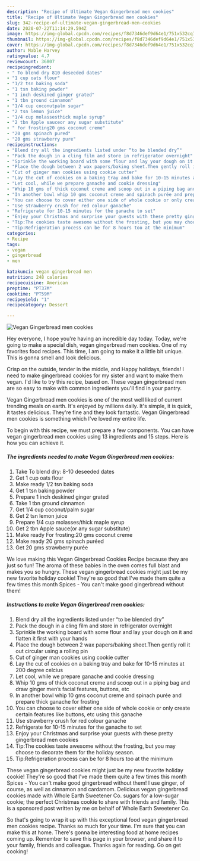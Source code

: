 ```yaml
---
description: "Recipe of Ultimate Vegan Gingerbread men cookies"
title: "Recipe of Ultimate Vegan Gingerbread men cookies"
slug: 342-recipe-of-ultimate-vegan-gingerbread-men-cookies
date: 2020-07-22T11:14:29.594Z
image: https://img-global.cpcdn.com/recipes/f8d7346def9d64e1/751x532cq70/vegan-gingerbread-men-cookies-recipe-main-photo.jpg
thumbnail: https://img-global.cpcdn.com/recipes/f8d7346def9d64e1/751x532cq70/vegan-gingerbread-men-cookies-recipe-main-photo.jpg
cover: https://img-global.cpcdn.com/recipes/f8d7346def9d64e1/751x532cq70/vegan-gingerbread-men-cookies-recipe-main-photo.jpg
author: Mable Harvey
ratingvalue: 4.7
reviewcount: 36807
recipeingredient:
- " To blend dry 810 deseeded dates"
- "1 cup oats flour"
- "1/2 tsn baking soda"
- "1 tsn baking powder"
- "1 inch deskined ginger grated"
- "1 tbn ground cinnamon"
- "1/4 cup coconutpalm sugar"
- "2 tsn lemon juice"
- "1/4 cup molassesthick maple syrup"
- "2 tbn Apple sauceor any sugar substitute"
- " For frosting20 gms coconut creme"
- "20 gms spinach pured"
- "20 gms strawberry pure"
recipeinstructions:
- "Blend dry all the ingredients listed under “to be blended dry”"
- "Pack the dough in a cling film and store in refrigerator overnight"
- "Sprinkle the working board with some flour and lay your dough on it and flatten it first with your hands"
- "Place the dough between 2 wax papers/baking sheet.Then gently roll it out circular using a rolling pin"
- "Cut of ginger man cookies using cookie cutter"
- "Lay the cut of cookies on a baking tray and bake for 10-15 minutes at 200 degree celcius"
- "Let cool, while we prepare ganache and cookie dressing"
- "Whip 10 gms of thick coconut creme and scoop out in a piping bag and draw ginger men’s facial features, buttons, etc"
- "In another bowl whip 10 gms coconut creme and spinach purée and prepare thick ganache for frosting"
- "You can choose to cover either one side of whole cookie or only create certain features like buttons, etc using this ganache"
- "Use strawberry crush for red colour ganache"
- "Refrigerate for 10-15 minutes for the ganache to set"
- "Enjoy your Christmas and surprise your guests with these pretty gingerbread men cookies"
- "Tip:The cookies taste awesome without the frosting, but you may choose to decorate them for the holiday season."
- "Tip:Refrigeration process can be for 8 hours too at the minimum"
categories:
- Recipe
tags:
- vegan
- gingerbread
- men

katakunci: vegan gingerbread men 
nutrition: 248 calories
recipecuisine: American
preptime: "PT37M"
cooktime: "PT59M"
recipeyield: "1"
recipecategory: Dessert

---
```



![Vegan Gingerbread men cookies](https://img-global.cpcdn.com/recipes/f8d7346def9d64e1/751x532cq70/vegan-gingerbread-men-cookies-recipe-main-photo.jpg)

Hey everyone, I hope you're having an incredible day today. Today, we're going to make a special dish, vegan gingerbread men cookies. One of my favorites food recipes. This time, I am going to make it a little bit unique. This is gonna smell and look delicious.

Crisp on the outside, tender in the middle, and Happy holidays, friends! I need to make gingerbread cookies for my sister and want to make them vegan. I&#39;d like to try this recipe, based on. These vegan gingerbread men are so easy to make with common ingredients you&#39;ll find in your pantry.

Vegan Gingerbread men cookies is one of the most well liked of current trending meals on earth. It's enjoyed by millions daily. It's simple, it is quick, it tastes delicious. They're fine and they look fantastic. Vegan Gingerbread men cookies is something which I've loved my entire life.


To begin with this recipe, we must prepare a few components. You can have vegan gingerbread men cookies using 13 ingredients and 15 steps. Here is how you can achieve it.

<!--inarticleads1-->

##### The ingredients needed to make Vegan Gingerbread men cookies:

1. Take  To blend dry: 8-10 deseeded dates
1. Get 1 cup oats flour
1. Make ready 1/2 tsn baking soda
1. Get 1 tsn baking powder
1. Prepare 1 inch deskined ginger grated
1. Take 1 tbn ground cinnamon
1. Get 1/4 cup coconut/palm sugar
1. Get 2 tsn lemon juice
1. Prepare 1/4 cup molasses/thick maple syrup
1. Get 2 tbn Apple sauce(or any sugar substitute)
1. Make ready  For frosting:20 gms coconut creme
1. Make ready 20 gms spinach puréed
1. Get 20 gms strawberry purée


We love making this Vegan Gingerbread Cookies Recipe because they are just so fun! The aroma of these babies in the oven comes full blast and makes you so hungry. These vegan gingerbread cookies might just be my new favorite holiday cookie! They&#39;re so good that I&#39;ve made them quite a few times this month Spices - You can&#39;t make good gingerbread without them! 

<!--inarticleads2-->

##### Instructions to make Vegan Gingerbread men cookies:

1. Blend dry all the ingredients listed under “to be blended dry”
1. Pack the dough in a cling film and store in refrigerator overnight
1. Sprinkle the working board with some flour and lay your dough on it and flatten it first with your hands
1. Place the dough between 2 wax papers/baking sheet.Then gently roll it out circular using a rolling pin
1. Cut of ginger man cookies using cookie cutter
1. Lay the cut of cookies on a baking tray and bake for 10-15 minutes at 200 degree celcius
1. Let cool, while we prepare ganache and cookie dressing
1. Whip 10 gms of thick coconut creme and scoop out in a piping bag and draw ginger men’s facial features, buttons, etc
1. In another bowl whip 10 gms coconut creme and spinach purée and prepare thick ganache for frosting
1. You can choose to cover either one side of whole cookie or only create certain features like buttons, etc using this ganache
1. Use strawberry crush for red colour ganache
1. Refrigerate for 10-15 minutes for the ganache to set
1. Enjoy your Christmas and surprise your guests with these pretty gingerbread men cookies
1. Tip:The cookies taste awesome without the frosting, but you may choose to decorate them for the holiday season.
1. Tip:Refrigeration process can be for 8 hours too at the minimum


These vegan gingerbread cookies might just be my new favorite holiday cookie! They&#39;re so good that I&#39;ve made them quite a few times this month Spices - You can&#39;t make good gingerbread without them! I use ginger, of course, as well as cinnamon and cardamom. Delicious vegan gingerbread cookies made with Whole Earth Sweetener Co. sugars for a low-sugar cookie; the perfect Christmas cookie to share with friends and family. This is a sponsored post written by me on behalf of Whole Earth Sweetener Co. 

So that's going to wrap it up with this exceptional food vegan gingerbread men cookies recipe. Thanks so much for your time. I'm sure that you can make this at home. There's gonna be interesting food at home recipes coming up. Remember to save this page in your browser, and share it to your family, friends and colleague. Thanks again for reading. Go on get cooking!
